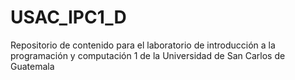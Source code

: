 # USAC_IPC1_D
Repositorio de contenido para el laboratorio de introducción a la programación y computación 1 de la Universidad de San Carlos de Guatemala
